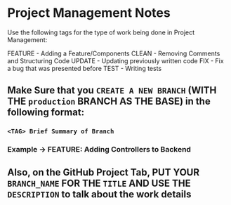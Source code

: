 # Project Management Notes
Use the following tags for the type of work being done in Project Management:

FEATURE
    - Adding a Feature/Components
CLEAN
    - Removing Comments and Structuring Code
UPDATE
    - Updating previously written code
FIX
    - Fix a bug that was presented before
TEST
    - Writing tests

## Make Sure that you `CREATE A NEW BRANCH` (WITH THE `production` BRANCH AS THE BASE) in the following format:
### `<TAG> Brief Summary of Branch`

### Example -> FEATURE: Adding Controllers to Backend

## Also, on the GitHub Project Tab, PUT YOUR `BRANCH_NAME` FOR THE ``TITLE`` AND USE THE ``DESCRIPTION`` to talk about the work details